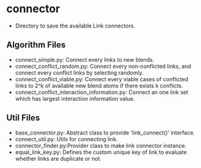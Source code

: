 # connector
* Directory to save the available Link connectors.

## Algorithm Files
* connect_simple.py: Connect every links to new blends.
* connect_conflict_random.py: Connect every non-conflicted links, and connect
 every conflict links by selecting randomly.
* connect_conflict_viable.py: Connect every viable cases of conflicted links 
 to 2^k of available new blend atoms if there exists k conflicts.
* connect_conflict_interaction_information.py: Connect an one link set which has
 largest interaction information value.

## Util Files
* base_connector.py: Abstract class to provide 'link_connect()' interface.
* connect_util.py: Utils for connecting link.
* connector_finder.py:Provider class to make link connector instance.
* equal_link_key.py: Defines the custom unique key of link to evaluate whether 
 links are duplicate or not.
